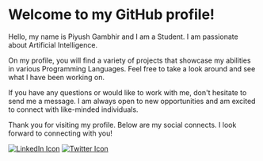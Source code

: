 <!--
**Piyush-Gambhir/Piyush-Gambhir** is a ✨ _special_ ✨ repository because its `README.md` (this file) appears on your GitHub profile.

Here are some ideas to get you started:

- 🔭 I’m currently working on ...
- 🌱 I’m currently learning ...
- 👯 I’m looking to collaborate on ...
- 🤔 I’m looking for help with ...
- 💬 Ask me about ...
- 📫 How to reach me: ...
- 😄 Pronouns: ...
- ⚡ Fun fact: ...
-->

# Welcome to my GitHub profile!
Hello, my name is Piyush Gambhir and I am a Student. I am passionate about Artificial Intelligence.

On my profile, you will find a variety of projects that showcase my abilities in various Programming Languages. Feel free to take a look around and see what I have been working on.

If you have any questions or would like to work with me, don't hesitate to send me a message. I am always open to new opportunities and am excited to connect with like-minded individuals.

Thank you for visiting my profile. Below are my social connects. I look forward to connecting with you!

[![LinkedIn Icon](https://img.shields.io/badge/LinkedIn-0077B5?style=for-the-badge&logo=linkedin&logoColor=white)](https://www.linkedin.com/in/gambhirpiyush/)
[![Twitter Icon](https://img.shields.io/badge/Twitter-1DA1F2?style=for-the-badge&logo=twitter&logoColor=white)](https://twitter.com/_piyushgambhir)
 


